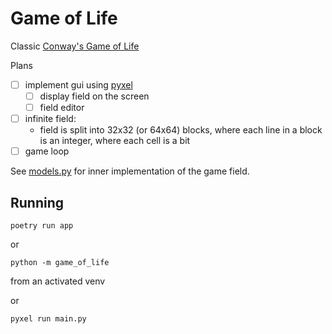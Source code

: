 # Game of Life

Classic [Conway's Game of Life](https://en.wikipedia.org/wiki/Conway%27s_Game_of_Life)

Plans

- [ ] implement gui using [pyxel](https://github.com/kitao/pyxel)
  - [ ] display field on the screen
  - [ ] field editor
- [ ] infinite field:
  - field is split into 32x32 (or 64x64) blocks, where each line in a block is an integer, where each cell is a bit
- [ ] game loop

See [models.py](game_of_life/models.py) for inner implementation of the game field.


## Running

```
poetry run app
```
or
```
python -m game_of_life
```
from an activated venv

or
```
pyxel run main.py
```
